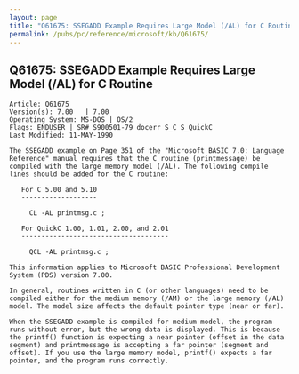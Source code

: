 ```yaml
---
layout: page
title: "Q61675: SSEGADD Example Requires Large Model (/AL) for C Routine"
permalink: /pubs/pc/reference/microsoft/kb/Q61675/
---
```


## Q61675: SSEGADD Example Requires Large Model (/AL) for C Routine

	Article: Q61675
	Version(s): 7.00   | 7.00
	Operating System: MS-DOS | OS/2
	Flags: ENDUSER | SR# S900501-79 docerr S_C S_QuickC
	Last Modified: 11-MAY-1990
	
	The SSEGADD example on Page 351 of the "Microsoft BASIC 7.0: Language
	Reference" manual requires that the C routine (printmessage) be
	compiled with the large memory model (/AL). The following compile
	lines should be added for the C routine:
	
	   For C 5.00 and 5.10
	   -------------------
	
	     CL -AL printmsg.c ;
	
	   For QuickC 1.00, 1.01, 2.00, and 2.01
	   -------------------------------------
	
	     QCL -AL printmsg.c ;
	
	This information applies to Microsoft BASIC Professional Development
	System (PDS) version 7.00.
	
	In general, routines written in C (or other languages) need to be
	compiled either for the medium memory (/AM) or the large memory (/AL)
	model. The model size affects the default pointer type (near or far).
	
	When the SSEGADD example is compiled for medium model, the program
	runs without error, but the wrong data is displayed. This is because
	the printf() function is expecting a near pointer (offset in the data
	segment) and printmessage is accepting a far pointer (segment and
	offset). If you use the large memory model, printf() expects a far
	pointer, and the program runs correctly.
